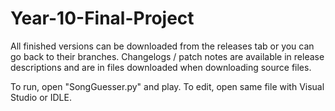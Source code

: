# Year-10-Final-Project
All finished versions can be downloaded from the releases tab or you can go back to their branches. Changelogs / patch notes are available in release descriptions and are in files downloaded when downloading source files.

To run, open "SongGuesser.py" and play. To edit, open same file with Visual Studio or IDLE.
